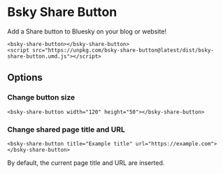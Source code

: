 # Bsky Share Button

Add a Share button to Bluesky on your blog or website!

```
<bsky-share-button></bsky-share-button>
<script src="https://unpkg.com/bsky-share-button@latest/dist/bsky-share-button.umd.js"></script>
```

## Options

### Change button size

```
<bsky-share-button width="120" height="50"></bsky-share-button>
```

### Change shared page title and URL
```
<bsky-share-button title="Example title" url="https://example.com"></bsky-share-button>
```
By default, the current page title and URL are inserted.